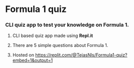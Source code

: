 # Formula 1 quiz

### CLI quiz app to test your knowledge on Formula 1.

1. CLI based quiz app made using **Repl.it**

2. There are 5 simple questions about Formula 1.

3. Hosted on https://replit.com/@TejasNls/Formula1-quiz?embed=1&output=1
